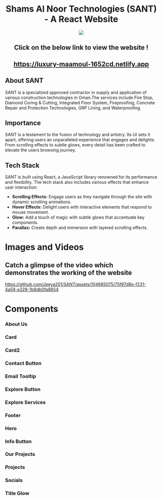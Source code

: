 # <div align ="center">Shams Al Noor Technologies (SANT) - A React Website</div>

<p align="center">
  <img src="https://github.com/Jeeya201/SANT/assets/104685075/10ffdc11-19e6-4e70-a102-a9ffb9fdc379">
</p>

## <div align="center">Click on the below link to view the website !</div>
## <div align="center"> https://luxury-maamoul-1652cd.netlify.app</div>


## About SANT
SANT is a specialized approved contractor in supply and application of various construction technologies in Oman.The services include Fire Stop, Diamond Coring & Cutting, Integrated Floor System, Fireproofing, Concrete Repair and Protection Technologies, GRP Lining, and Waterproofing.

## Importance

SANT is a testament to the fusion of technology and artistry. Its UI sets it apart, offering users an unparalleled experience that engages and delights. From scrolling effects to subtle glows, every detail has been crafted to elevate the users browsing journey.

## Tech Stack

SANT is built using React, a JavaScript library renowned for its performance and flexibility. The tech stack also includes various effects that enhance user interaction:

- **Scrolling Effects:** Engage users as they navigate through the site with dynamic scrolling animations.
- **Hover Effects:** Delight users with interactive elements that respond to mouse movement.
- **Glow:** Add a touch of magic with subtle glows that accentuate key components.
- **Parallax:** Create depth and immersion with layered scrolling effects.
  
# Images and Videos

## Catch a glimpse of the video which demonstrates the working of the  website

https://github.com/Jeeya201/SANT/assets/104685075/75f97d8e-f231-4a59-a328-1b8db0fa8654

# Components

### About Us
### Card
### Card2
### Contact Button
### Email Tooltip
### Explore Button
### Explore Services
### Footer
### Hero
### Info Button
### Our Projects
### Projects
### Socials
### Title Glow
